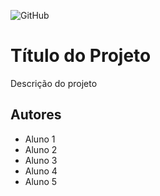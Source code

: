 ![GitHub](https://img.shields.io/github/license/CarolinaPacifico/AC1-3TRI?style=for-the-badge)
# Título do Projeto
Descrição do projeto
## Autores
- Aluno 1
- Aluno 2
- Aluno 3
- Aluno 4
- Aluno 5
